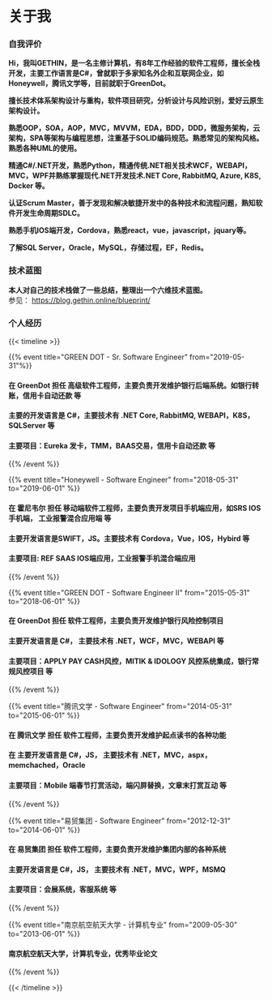 # 关于我


### 自我评价

**Hi，我叫GETHIN，是一名主修计算机，有8年工作经验的软件工程师，擅长全栈开发，主要工作语言是C#，曾就职于多家知名外企和互联网企业，如Honeywell，腾讯文学等，目前就职于GreenDot。**

**擅长技术体系架构设计与重构，软件项目研究，分析设计与风险识别，爱好云原生架构设计。**

**熟悉OOP，SOA，AOP，MVC，MVVM，EDA，BDD，DDD，微服务架构，云架构，SPA等架构与编程思想，注重基于SOLID编码规范。熟悉常见的架构风格。熟悉各种UML的使用。**

**精通C#/.NET开发，熟悉Python，精通传统.NET相关技术WCF，WEBAPI，MVC，WPF并熟练掌握现代.NET开发技术.NET Core, RabbitMQ, Azure, K8S, Docker 等。**

**认证Scrum Master，善于发现和解决敏捷开发中的各种技术和流程问题，熟知软件开发生命周期SDLC。**

**熟悉手机IOS端开发，Cordova，熟悉react，vue，javascript，jquary等。**

**了解SQL Server，Oracle，MySQL，存储过程，EF，Redis。**

### 技术蓝图

**本人对自己的技术栈做了一些总结，整理出一个六维技术蓝图。**\
参见： <https://blog.gethin.online/blueprint/>

### 个人经历

{{< timeline >}}

{{% event title="GREEN DOT - Sr. Software Engineer" from="2019-05-31"%}}

#### 在 GreenDot 担任 高级软件工程师，主要负责开发维护银行后端系统。如银行转账，信用卡自动还款 等

#### 主要的开发语言是 C#，主要技术有 .NET Core, RabbitMQ, WEBAPI，K8S，SQLServer 等

#### 主要项目：Eureka 发卡，TMM，BAAS交易，信用卡自动还款 等

{{% /event %}}

{{% event title="Honeywell - Software Engineer" from="2018-05-31" to="2019-06-01" %}}

#### 在 霍尼韦尔 担任 移动端软件工程师，主要负责开发项目手机端应用，如SRS IOS手机端， 工业报警混合应用端 等

#### 主要开发语言是SWIFT，JS。主要技术有 Cordova，Vue，IOS，Hybird 等

#### 主要项目: REF SAAS IOS端应用，工业报警手机混合端应用

{{% /event %}}

{{% event title="GREEN DOT - Software Engineer II" from="2015-05-31" to="2018-06-01" %}}

#### 在 GreenDot 担任 软件工程师，主要负责开发维护银行风险控制项目

#### 主要开发语言是 C#， 主要技术有 .NET，WCF，MVC，WEBAPI 等

#### 主要项目：APPLY PAY CASH风控，MITIK & IDOLOGY 风控系统集成，银行常规风控项目 等

{{% /event %}}

{{% event title="腾讯文学 - Software Engineer" from="2014-05-31" to="2015-06-01" %}}

#### 在 腾讯文学 担任 软件工程师，主要负责开发维护起点读书的各种功能

#### 在 主要开发语言是 C#，JS， 主要技术有 .NET，MVC，aspx，memchached，Oracle

#### 主要项目：Mobile 端春节打赏活动，端闪屏替换，文章末打赏互动 等

{{% /event %}}

{{% event title="易贸集团 - Software Engineer" from="2012-12-31" to="2014-06-01" %}}

#### 在 易贸集团 担任 软件工程师，主要负责开发维护集团内部的各种系统

#### 主要开发语言是 C#，JS， 主要技术有 .NET，MVC，WPF，MSMQ

#### 主要项目：会展系统，客服系统 等

{{% /event %}}

{{% event title="南京航空航天大学 - 计算机专业" from="2009-05-30" to="2013-06-01" %}}

#### 南京航空航天大学，计算机专业，优秀毕业论文

{{% /event %}}

{{< /timeline >}}

